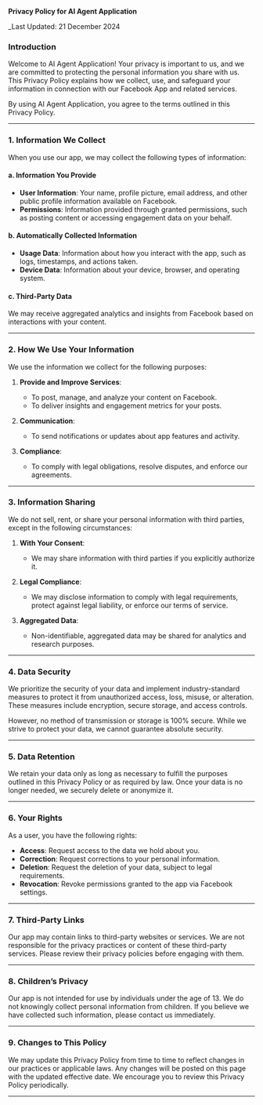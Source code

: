 **Privacy Policy for AI Agent Application**

_Last Updated: 21 December 2024

### **Introduction**
Welcome to AI Agent Application! Your privacy is important to us, and we are committed to protecting the personal information you share with us. This Privacy Policy explains how we collect, use, and safeguard your information in connection with our Facebook App and related services.

By using AI Agent Application, you agree to the terms outlined in this Privacy Policy.

---

### **1. Information We Collect**
When you use our app, we may collect the following types of information:

#### **a. Information You Provide**
- **User Information**: Your name, profile picture, email address, and other public profile information available on Facebook.
- **Permissions**: Information provided through granted permissions, such as posting content or accessing engagement data on your behalf.

#### **b. Automatically Collected Information**
- **Usage Data**: Information about how you interact with the app, such as logs, timestamps, and actions taken.
- **Device Data**: Information about your device, browser, and operating system.

#### **c. Third-Party Data**
We may receive aggregated analytics and insights from Facebook based on interactions with your content.

---

### **2. How We Use Your Information**
We use the information we collect for the following purposes:

1. **Provide and Improve Services**:
   - To post, manage, and analyze your content on Facebook.
   - To deliver insights and engagement metrics for your posts.

2. **Communication**:
   - To send notifications or updates about app features and activity.

3. **Compliance**:
   - To comply with legal obligations, resolve disputes, and enforce our agreements.

---

### **3. Information Sharing**
We do not sell, rent, or share your personal information with third parties, except in the following circumstances:

1. **With Your Consent**:
   - We may share information with third parties if you explicitly authorize it.

2. **Legal Compliance**:
   - We may disclose information to comply with legal requirements, protect against legal liability, or enforce our terms of service.

3. **Aggregated Data**:
   - Non-identifiable, aggregated data may be shared for analytics and research purposes.

---

### **4. Data Security**
We prioritize the security of your data and implement industry-standard measures to protect it from unauthorized access, loss, misuse, or alteration. These measures include encryption, secure storage, and access controls.

However, no method of transmission or storage is 100% secure. While we strive to protect your data, we cannot guarantee absolute security.

---

### **5. Data Retention**
We retain your data only as long as necessary to fulfill the purposes outlined in this Privacy Policy or as required by law. Once your data is no longer needed, we securely delete or anonymize it.

---

### **6. Your Rights**
As a user, you have the following rights:

- **Access**: Request access to the data we hold about you.
- **Correction**: Request corrections to your personal information.
- **Deletion**: Request the deletion of your data, subject to legal requirements.
- **Revocation**: Revoke permissions granted to the app via Facebook settings.

---

### **7. Third-Party Links**
Our app may contain links to third-party websites or services. We are not responsible for the privacy practices or content of these third-party services. Please review their privacy policies before engaging with them.

---

### **8. Children’s Privacy**
Our app is not intended for use by individuals under the age of 13. We do not knowingly collect personal information from children. If you believe we have collected such information, please contact us immediately.

---

### **9. Changes to This Policy**
We may update this Privacy Policy from time to time to reflect changes in our practices or applicable laws. Any changes will be posted on this page with the updated effective date. We encourage you to review this Privacy Policy periodically.

---


